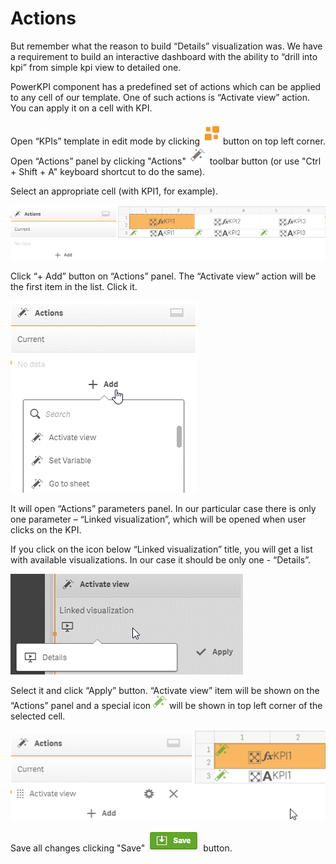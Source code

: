 # Actions

But remember what the reason to build “Details” visualization was. We have a requirement to build an interactive dashboard with the ability to “drill into kpi” from simple kpi view to detailed one.

PowerKPI component has a predefined set of actions which can be applied to any cell of our template. One of such actions is “Activate view” action. You can apply it on a cell with KPI.

Open “KPIs” template in edit mode by clicking ![](../.gitbook/assets/image%20%2810%29.png)button on top left corner. Open “Actions” panel by clicking "Actions" ![](../.gitbook/assets/image%20%2896%29.png) toolbar button \(or use "Ctrl + Shift + A" keyboard shortcut to do the same\). 

Select an appropriate cell \(with KPI1, for example\).

![](../.gitbook/assets/tutorial34.png)

Click “+ Add” button on “Actions” panel. The “Activate view” action will be the first item in the list. Click it.

![](../.gitbook/assets/tutorial35.png)

It will open “Actions” parameters panel. In our particular case there is only one parameter – “Linked visualization”, which will be opened when user clicks on the KPI.

If you click on the icon below “Linked visualization” title, you will get a list with available visualizations. In our case it should be only one - “Details”.

![](../.gitbook/assets/tutorial36.png)

Select it and click “Apply” button. “Activate view” item will be shown on the “Actions” panel and a special icon ![](../.gitbook/assets/image%20%2834%29.png) will be shown in top left corner of the selected cell.

![](../.gitbook/assets/tutorial37.png)

Save all changes clicking "Save" ![](../.gitbook/assets/image%20%2813%29.png) button.



